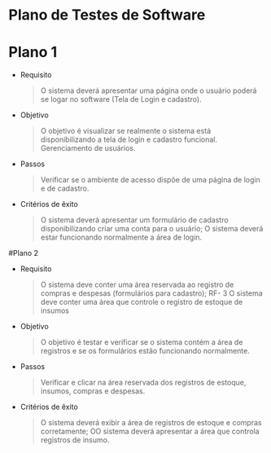 # Plano de Testes de Software

# Plano 1

- Requisito
  > O sistema deverá apresentar uma página onde o usuário poderá se logar no software (Tela de Login e cadastro).
  
- Objetivo
  > O objetivo é visualizar se realmente o sistema está disponibilizando a tela de login e cadastro funcional. Gerenciamento de usuários.
  
- Passos
  > Verificar se o ambiente de acesso dispõe de uma página de login e de cadastro.
  
- Critérios de êxito
  > O sistema deverá apresentar um formulário de cadastro disponibilizando criar uma conta para o usuário;
  > O sistema deverá estar funcionando normalmente a área de login.
  

#Plano 2

- Requisito
  > O sistema deve conter uma área reservada ao registro de compras e despesas (formulários para cadastro);
RF- 3 O sistema deve conter uma área que controle o registro de estoque de insumos
  
- Objetivo
  > O objetivo é testar e verificar se o sistema contém a área de registros e se os formulários estão funcionando normalmente.
  
- Passos
  > Verificar e clicar na área reservada dos registros de estoque, insumos, compras e despesas.
  
- Critérios de êxito
  > O sistema deverá exibir a área de registros de estoque e compras corretamente;
  > OO sistema deverá apresentar a área que controla registros de insumo.
